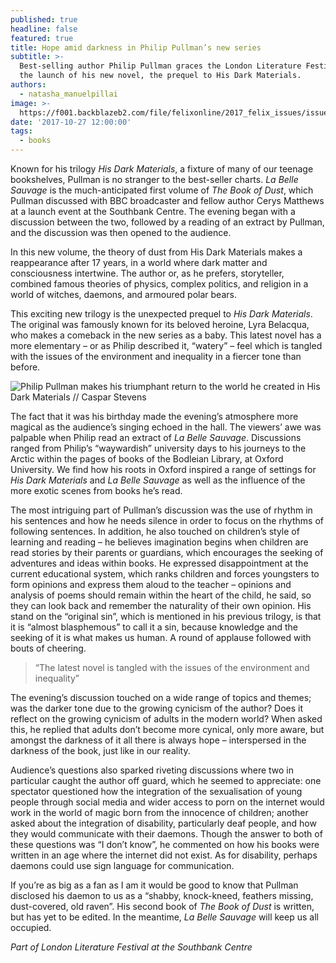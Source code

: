 ```yaml
---
published: true
headline: false
featured: true
title: Hope amid darkness in Philip Pullman’s new series
subtitle: >-
  Best-selling author Philip Pullman graces the London Literature Festival with
  the launch of his new novel, the prequel to His Dark Materials.
authors:
  - natasha_manuelpillai
image: >-
  https://f001.backblazeb2.com/file/felixonline/2017_felix_issues/issue_1673/1673_books_pullman.jpg
date: '2017-10-27 12:00:00'
tags:
  - books
---
```

Known for his trilogy _His Dark Materials_, a fixture of many of our teenage bookshelves, Pullman is no stranger to the best-seller charts. _La Belle Sauvage_ is the much-anticipated first volume of _The Book of Dust_, which Pullman discussed with BBC broadcaster and fellow author Cerys Matthews at a launch event at the Southbank Centre. The evening began with a discussion between the two, followed by a reading of an extract by Pullman, and the discussion was then opened to the audience.

In this new volume, the theory of dust from His Dark Materials makes a reappearance after 17 years, in a world where dark matter and consciousness intertwine. The author or, as he prefers, storyteller, combined famous theories of physics, complex politics, and religion in a world of witches, daemons, and armoured polar bears.

This exciting new trilogy is the unexpected prequel to _His Dark Materials_. The original was famously known for its beloved heroine, Lyra Belacqua, who makes a comeback in the new series as a baby. This latest novel has a more elementary – or as Philip described it, “watery” – feel which is tangled with the issues of the environment and inequality in a fiercer tone than before.

![Philip Pullman makes his triumphant return to the world he created in His Dark Materials // Caspar Stevens](https://f001.backblazeb2.com/file/felixonline/2017_felix_issues/issue_1673/1673_books_pullman_cerys.jpg)

The fact that it was his birthday made the evening’s atmosphere more magical as the audience’s singing echoed in the hall. The viewers’ awe was palpable when Philip read an extract of _La Belle Sauvage_. Discussions ranged from Philip’s “waywardish” university days to his journeys to the Arctic within the pages of books of the Bodleian Library, at Oxford University. We find how his roots in Oxford inspired a range of settings for _His Dark Materials_ and _La Belle Sauvage_ as well as the influence of the more exotic scenes from books he’s read.

The most intriguing part of Pullman’s discussion was the use of rhythm in his sentences and how he needs silence in order to focus on the rhythms of following sentences. In addition, he also touched on children’s style of learning and reading – he believes imagination begins when children are read stories by their parents or guardians, which encourages the seeking of adventures and ideas within books. He expressed disappointment at the current educational system, which ranks children and forces youngsters to form opinions and express them aloud to the teacher – opinions and analysis of poems should remain within the heart of the child, he said, so they can look back and remember the naturality of their own opinion. His stand on the “original sin”, which is mentioned in his previous trilogy, is that it is “almost blasphemous” to call it a sin, because knowledge and the seeking of it is what makes us human. A round of applause followed with bouts of cheering.

> “The latest novel is tangled with the issues of the environment and inequality”

The evening’s discussion touched on a wide range of topics and themes; was the darker tone due to the growing cynicism of the author? Does it reflect on the growing cynicism of adults in the modern world? When asked this, he replied that adults don’t become more cynical, only more aware, but amongst the darkness of it all there is always hope – interspersed in the darkness of the book, just like in our reality.

Audience’s questions also sparked riveting discussions where two in particular caught the author off guard, which he seemed to appreciate: one spectator questioned how the integration of the sexualisation of young people through social media and wider access to porn on the internet would work in the world of magic born from the innocence of children; another asked about the integration of disability, particularly deaf people, and how they would communicate with their daemons. Though the answer to both of these questions was “I don’t know”, he commented on how his books were written in an age where the internet did not exist. As for disability, perhaps daemons  could use sign language for communication.

If you’re as big as a fan as I am it would be good to know that Pullman disclosed his daemon to us as a “shabby, knock-kneed, feathers missing, dust-covered, old raven”. His second book of _The Book of Dust_ is written, but has yet to be edited. In the meantime, _La Belle Sauvage_ will keep us all occupied.

_Part of London Literature Festival at the Southbank Centre_
